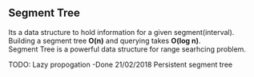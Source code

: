 ## Segment Tree
Its a data structure to hold information for a given segment(interval).<br />
Building a segment tree **O(n)** and querying takes **O(log n)**.<br />
Segment Tree is a powerful data structure for range searhcing problem.

TODO:
Lazy propogation  -Done 21/02/2018
Persistent segment tree


